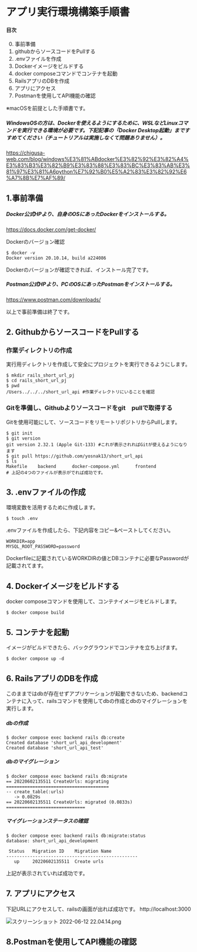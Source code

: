 # アプリ実行環境構築手順書
#### 目次
0. 事前準備
0. githubからソースコードをPullする
0. .envファイルを作成
0. Dockerイメージをビルドする
0. docker composeコマンドでコンテナを起動
0. RailsアプリのDBを作成
0. アプリにアクセス
0. Postmanを使用してAPI機能の確認

※macOSを前提とした手順書です。
##### WindowsOSの方は、Dockerを使えるようにするために、WSLなどLinuxコマンドを実行できる環境が必要です。下記記事の「Docker Desktop起動」まですすめてください（チュートリアルは実施しなくて問題ありません）。
https://chigusa-web.com/blog/windows%E3%81%ABdocker%E3%82%92%E3%82%A4%E3%83%B3%E3%82%B9%E3%83%88%E3%83%BC%E3%83%AB%E3%81%97%E3%81%A6python%E7%92%B0%E5%A2%83%E3%82%92%E6%A7%8B%E7%AF%89/


## 1.事前準備

##### Docker公式HPより、自身のOSにあったDockerをインストールする。
https://docs.docker.com/get-docker/


Dockerのバージョン確認
```terminal
$ docker -v
Docker version 20.10.14, build a224086
```
Dockerのバージョンが確認できれば、インストール完了です。

##### Postman公式HPより、PCのOSにあったPostmanをインストールする。

https://www.postman.com/downloads/

以上で事前準備は終了です。

## 2. GithubからソースコードをPullする

### 作業ディレクトリの作成
実行用ディレクトリを作成して安全にプロジェクトを実行できるようにします。
```terminal
$ mkdir rails_short_url_pj
$ cd rails_short_url_pj
$ pwd
/Users../../../short_url_api #作業ディレクトリにいることを確認
```

### Gitを準備し、Githubよりソースコードをgit　pullで取得する
Gitを使用可能にして、ソースコードをリモートリポジトリからPullします。
```terminal
$ git init
$ git version
git version 2.32.1 (Apple Git-133) #これが表示されればGitが使えるようになります
$ git pull https://github.com/yosnak13/short_url_api
$ ls
Makefile    backend      docker-compose.yml      frontend
# 上記の4つのファイルが表示がでれば成功です。
```


## 3. .envファイルの作成
環境変数を活用するために作成します。

```terminal
$ touch .env
```
.envファイルを作成したら、下記内容をコピー&ペーストしてください。

```.env
WORKDIR=app
MYSQL_ROOT_PASSWORD=password
```
Dockerfileに記載されているWORKDIRの値とDBコンテナに必要なPasswordが記載されてます。

## 4. Dockerイメージをビルドする
docker composeコマンドを使用して、コンテナイメージをビルドします。

```terminal
$ docker compose build
```

## 5. コンテナを起動
イメージがビルドできたら、バックグラウンドでコンテナを立ち上げます。
```terminal
$ docker compose up -d
```

## 6. RailsアプリのDBを作成
このままではdbが存在せずアプリケーションが起動できないため、backendコンテナに入って、railsコマンドを使用してdbの作成とdbのマイグレーションを実行します。

##### dbの作成
```terminal
$ docker compose exec backend rails db:create
Created database 'short_url_api_development'
Created database 'short_url_api_test'
```

##### dbのマイグレーション
```terminal
$ docker compose exec backend rails db:migrate
== 20220602135511 CreateUrls: migrating =======================================
-- create_table(:urls)
   -> 0.0829s
== 20220602135511 CreateUrls: migrated (0.0833s) ==============================
```

##### マイグレーションステータスの確認
```terminal
$ docker compose exec backend rails db:migrate:status
database: short_url_api_development

 Status   Migration ID    Migration Name
--------------------------------------------------
   up     20220602135511  Create urls
```
上記が表示されていれば成功です。

## 7. アプリにアクセス
下記URLにアクセスして、railsの画面が出れば成功です。
http://localhost:3000

![スクリーンショット 2022-06-12 22.04.14.png](https://qiita-image-store.s3.ap-northeast-1.amazonaws.com/0/674242/4f9d3394-ab6d-bfce-51d1-2d551de30e13.png)

## 8.Postmanを使用してAPI機能の確認
